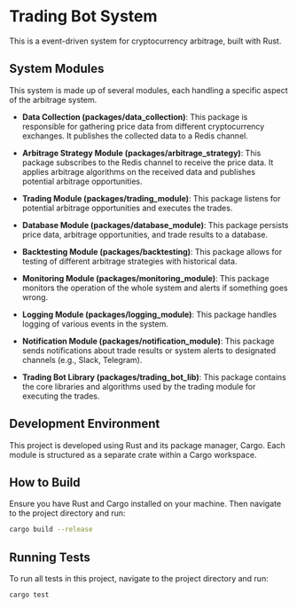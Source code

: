 # Trading Bot System

This is a event-driven system for cryptocurrency arbitrage, built with Rust.

## System Modules

This system is made up of several modules, each handling a specific aspect of the arbitrage system.

* **Data Collection (packages/data_collection)**: This package is responsible for gathering price data from different cryptocurrency exchanges. It publishes the collected data to a Redis channel.

* **Arbitrage Strategy Module (packages/arbitrage_strategy)**: This package subscribes to the Redis channel to receive the price data. It applies arbitrage algorithms on the received data and publishes potential arbitrage opportunities.

* **Trading Module (packages/trading_module)**: This package listens for potential arbitrage opportunities and executes the trades.

* **Database Module (packages/database_module)**: This package persists price data, arbitrage opportunities, and trade results to a database.

* **Backtesting Module (packages/backtesting)**: This package allows for testing of different arbitrage strategies with historical data.

* **Monitoring Module (packages/monitoring_module)**: This package monitors the operation of the whole system and alerts if something goes wrong.

* **Logging Module (packages/logging_module)**: This package handles logging of various events in the system.

* **Notification Module (packages/notification_module)**: This package sends notifications about trade results or system alerts to designated channels (e.g., Slack, Telegram).

* **Trading Bot Library (packages/trading_bot_lib)**: This package contains the core libraries and algorithms used by the trading module for executing the trades.

## Development Environment

This project is developed using Rust and its package manager, Cargo. Each module is structured as a separate crate within a Cargo workspace.

## How to Build

Ensure you have Rust and Cargo installed on your machine. Then navigate to the project directory and run:

```bash
cargo build --release
```

## Running Tests

To run all tests in this project, navigate to the project directory and run:

```bash
cargo test
```


